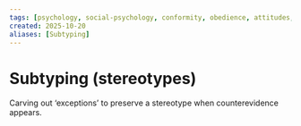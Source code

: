 ```yaml
---
tags: [psychology, social-psychology, conformity, obedience, attitudes, attribution, prejudice, aggression, prosocial]
created: 2025-10-20
aliases: [Subtyping]
---
```

# Subtyping (stereotypes)

Carving out ‘exceptions’ to preserve a stereotype when counterevidence appears.
